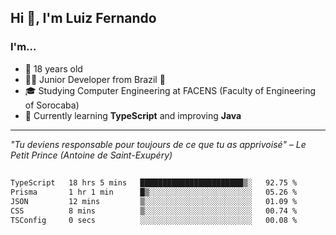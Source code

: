 <h2>Hi 👋, I'm Luiz Fernando</h2>

### I'm...
* 🤟 18 years old
* 👨‍💻 Junior Developer from Brazil 💚
* 🎓 Studying Computer Engineering at FACENS (Faculty of Engineering of Sorocaba)
* 🔭 Currently learning **TypeScript** and improving **Java**

---

_"Tu deviens responsable pour toujours de ce que tu as apprivoisé" – Le Petit Prince (Antoine de Saint-Exupéry)_

##

<!--START_SECTION:waka-->

```txt
TypeScript   18 hrs 5 mins   ███████████████████████▒░   92.75 %
Prisma       1 hr 1 min      █▒░░░░░░░░░░░░░░░░░░░░░░░   05.26 %
JSON         12 mins         ▒░░░░░░░░░░░░░░░░░░░░░░░░   01.09 %
CSS          8 mins          ▒░░░░░░░░░░░░░░░░░░░░░░░░   00.74 %
TSConfig     0 secs          ░░░░░░░░░░░░░░░░░░░░░░░░░   00.08 %
```

<!--END_SECTION:waka-->
